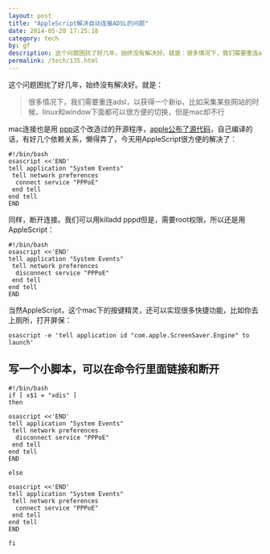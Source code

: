 ```yaml
---
layout: post
title: "AppleScript解决自动连接ADSL的问题"
date: 2014-05-20 17:25:18
category: tech
by: gf
description: 这个问题困扰了好几年，始终没有解决好。就是：很多情况下，我们需要重连adsl，以获得一个新ip，比如采集某些网站的时候，linux和window下面都可以很方便的切换，但是mac却不行mac连接也
permalink: /tech/135.html
---
```

这个问题困扰了好几年，始终没有解决好。就是：

> 很多情况下，我们需要重连adsl，以获得一个新ip，比如采集某些网站的时候，linux和window下面都可以很方便的切换，但是mac却不行

mac连接也是用 [ppp][]这个改造过的开源程序，[apple公布了源代码][apple]，自己编译的话，有好几个依赖关系，懒得弄了，今天用AppleScript很方便的解决了：

    #!/bin/bash
    osascript <<'END'
    tell application "System Events"
     tell network preferences
      connect service "PPPoE"
     end tell
    end tell
    END

同样，断开连接。我们可以用killadd pppd但是，需要root权限，所以还是用AppleScript：

    #!/bin/bash
    osascript <<'END'
    tell application "System Events"
     tell network preferences
      disconnect service "PPPoE"
     end tell
    end tell
    END

当然AppleScript，这个mac下的按键精灵，还可以实现很多快捷功能，比如你去上厕所，打开屏保：

    osascript -e 'tell application id "com.apple.ScreenSaver.Engine" to launch'

## 写一个小脚本，可以在命令行里面链接和断开 ##

    #!/bin/bash
    if [ x$1 = "xdis" ] 
    then
    
    osascript <<'END'
    tell application "System Events"
     tell network preferences
      disconnect service "PPPoE"
     end tell
    end tell
    END
    
    else
    
    osascript <<'END'
    tell application "System Events"
     tell network preferences
      connect service "PPPoE"
     end tell
    end tell
    END
    
    fi


[ppp]: https://ppp.samba.org/
[apple]: https://opensource.apple.com/release/mac-os-x-1085/